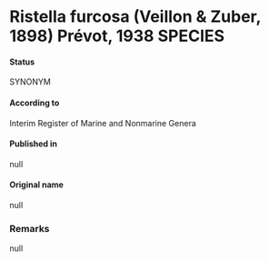 Ristella furcosa (Veillon & Zuber, 1898) Prévot, 1938 SPECIES
=======

#### Status
SYNONYM

#### According to
Interim Register of Marine and Nonmarine Genera

#### Published in
null

#### Original name
null

### Remarks
null